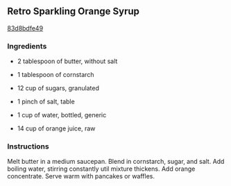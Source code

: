 ## Retro Sparkling Orange Syrup

[83d8bdfe49](http://www.food.com/recipe/retro-sparkling-orange-syrup-109540)

### Ingredients

 - 2 tablespoon of butter, without salt

 - 1 tablespoon of cornstarch

 - 12 cup of sugars, granulated

 - 1 pinch of salt, table

 - 1 cup of water, bottled, generic

 - 14 cup of orange juice, raw

### Instructions

Melt butter in a medium saucepan. Blend in cornstarch, sugar, and salt. Add boiling water, stirring constantly util mixture thickens. Add orange concentrate. Serve warm with pancakes or waffles.